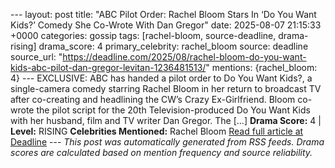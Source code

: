 --- layout: post title: "ABC Pilot Order: Rachel Bloom Stars In ‘Do You Want Kids?’ Comedy She Co-Wrote With Dan Gregor" date: 2025-08-07 21:15:33 +0000 categories: gossip tags: [rachel-bloom, source-deadline, drama-rising] drama_score: 4 primary_celebrity: rachel_bloom source: deadline source_url: "https://deadline.com/2025/08/rachel-bloom-do-you-want-kids-abc-pilot-dan-gregor-levitan-1236481513/" mentions: {rachel_bloom: 4} --- EXCLUSIVE: ABC has handed a pilot order to Do You Want Kids?, a single-camera comedy starring Rachel Bloom in her return to broadcast TV after co-creating and headlining the CW’s Crazy Ex-Girlfriend. Bloom co-wrote the pilot script for the 20th Television-produced Do You Want Kids with her husband, film and TV writer Dan Gregor. The […] **Drama Score:** 4 | **Level:** RISING **Celebrities Mentioned:** Rachel Bloom [Read full article at Deadline](https://deadline.com/2025/08/rachel-bloom-do-you-want-kids-abc-pilot-dan-gregor-levitan-1236481513/) --- *This post was automatically generated from RSS feeds. Drama scores are calculated based on mention frequency and source reliability.*